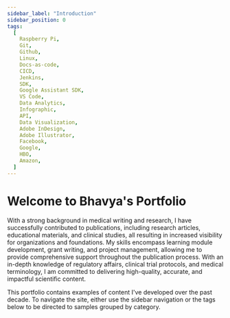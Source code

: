 ```yaml
---
sidebar_label: "Introduction"
sidebar_position: 0
tags:
  [
    Raspberry Pi,
    Git,
    Github,
    Linux,
    Docs-as-code,
    CICD,
    Jenkins,
    SDK,
    Google Assistant SDK,
    VS Code,
    Data Analytics,
    Infographic,
    API,
    Data Visualization,
    Adobe InDesign,
    Adobe Illustrator,
    Facebook,
    Google,
    HBO,
    Amazon,
  ]
---
```


# Welcome to Bhavya's Portfolio

With a strong background in medical writing and research, I have successfully contributed to publications, including research articles, educational materials, and clinical studies, all resulting in increased visibility for organizations and foundations. My skills encompass learning module development, grant writing, and project management, allowing me to provide comprehensive support throughout the publication process. With an in-depth knowledge of regulatory affairs, clinical trial protocols, and medical terminology, I am committed to delivering high-quality, accurate, and impactful scientific content.

This portfolio contains examples of content I've developed over the past decade. To navigate the site, either use the sidebar navigation or the tags below to be directed to samples grouped by category.

<!-- ## Site Navigation

1. The `sidebar` provides a user experience similar to many leading developer documentation portals.
2. Alternatively, tool-specific docs can be found by using the search component in th `navbar` or by clicking on one of the `Tags` below or at the end of each doc. -->
